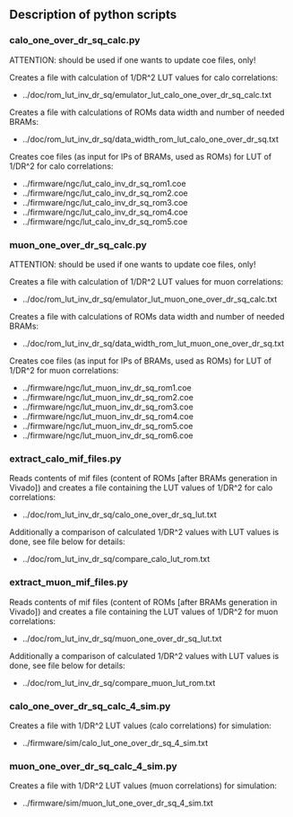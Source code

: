 ## Description of python scripts

### calo_one_over_dr_sq_calc.py

ATTENTION: should be used if one wants to update coe files, only!

Creates a file with calculation of 1/DR^2 LUT values for calo correlations:
- ../doc/rom_lut_inv_dr_sq/emulator_lut_calo_one_over_dr_sq_calc.txt

Creates a file with calculations of ROMs data width and number of needed BRAMs:
- ../doc/rom_lut_inv_dr_sq/data_width_rom_lut_calo_one_over_dr_sq.txt

Creates coe files (as input for IPs of BRAMs, used as ROMs) for LUT of 1/DR^2 for calo correlations:
- ../firmware/ngc/lut_calo_inv_dr_sq_rom1.coe
- ../firmware/ngc/lut_calo_inv_dr_sq_rom2.coe
- ../firmware/ngc/lut_calo_inv_dr_sq_rom3.coe
- ../firmware/ngc/lut_calo_inv_dr_sq_rom4.coe
- ../firmware/ngc/lut_calo_inv_dr_sq_rom5.coe

### muon_one_over_dr_sq_calc.py

ATTENTION: should be used if one wants to update coe files, only!

Creates a file with calculation of 1/DR^2 LUT values for muon correlations:
- ../doc/rom_lut_inv_dr_sq/emulator_lut_muon_one_over_dr_sq_calc.txt

Creates a file with calculations of ROMs data width and number of needed BRAMs:
- ../doc/rom_lut_inv_dr_sq/data_width_rom_lut_muon_one_over_dr_sq.txt

Creates coe files (as input for IPs of BRAMs, used as ROMs) for LUT of 1/DR^2 for muon correlations:
- ../firmware/ngc/lut_muon_inv_dr_sq_rom1.coe
- ../firmware/ngc/lut_muon_inv_dr_sq_rom2.coe
- ../firmware/ngc/lut_muon_inv_dr_sq_rom3.coe
- ../firmware/ngc/lut_muon_inv_dr_sq_rom4.coe
- ../firmware/ngc/lut_muon_inv_dr_sq_rom5.coe
- ../firmware/ngc/lut_muon_inv_dr_sq_rom6.coe

### extract_calo_mif_files.py

Reads contents of mif files (content of ROMs [after BRAMs generation in Vivado]) and creates a file containing
the LUT values of 1/DR^2 for calo correlations:
- ../doc/rom_lut_inv_dr_sq/calo_one_over_dr_sq_lut.txt

Additionally a comparison of calculated 1/DR^2 values with LUT values is done, see file below for details:
- ../doc/rom_lut_inv_dr_sq/compare_calo_lut_rom.txt

### extract_muon_mif_files.py

Reads contents of mif files (content of ROMs [after BRAMs generation in Vivado]) and creates a file containing
the LUT values of 1/DR^2 for muon correlations:
- ../doc/rom_lut_inv_dr_sq/muon_one_over_dr_sq_lut.txt

Additionally a comparison of calculated 1/DR^2 values with LUT values is done, see file below for details:
- ../doc/rom_lut_inv_dr_sq/compare_muon_lut_rom.txt

### calo_one_over_dr_sq_calc_4_sim.py

Creates a file with 1/DR^2 LUT values (calo correlations) for simulation:
- ../firmware/sim/calo_lut_one_over_dr_sq_4_sim.txt

### muon_one_over_dr_sq_calc_4_sim.py

Creates a file with 1/DR^2 LUT values (muon correlations) for simulation:
- ../firmware/sim/muon_lut_one_over_dr_sq_4_sim.txt


